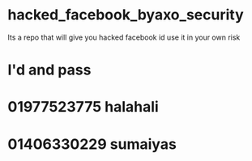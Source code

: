 # hacked_facebook_byaxo_security
Its a repo that will give you hacked facebook id use it in your own risk

# I'd and pass 
 
# 01977523775  halahali

<h1> 01406330229 sumaiyas 
